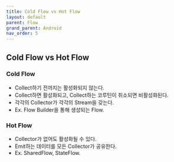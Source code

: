 ```yaml
---
title: Cold Flow vs Hot Flow
layout: default
parent: Flow
grand_parent: Android
nav_order: 5
---
```


## Cold Flow vs Hot Flow
### Cold Flow
- Collect하기 전까지는 활성화되지 않는다.<br/>
- Collect하면 활성화되고, Collect하는 코루틴이 취소되면 비활성화된다.<br/>
- 각각의 Collector가 각각의 Stream을 갖는다.<br/>
- Ex. Flow Builder을 통해 생성되는 Flow.<br/> 

### Hot Flow
- Collector가 없어도 활성화될 수 있다.<br/>
- Emit하는 데이터를 모든 Collector가 공유한다.<br/>
- Ex. SharedFlow, StateFlow.<br/>